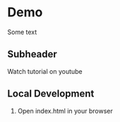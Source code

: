 # Demo

Some text

## Subheader

Watch tutorial on youtube

## Local Development

1. Open index.html in your browser
